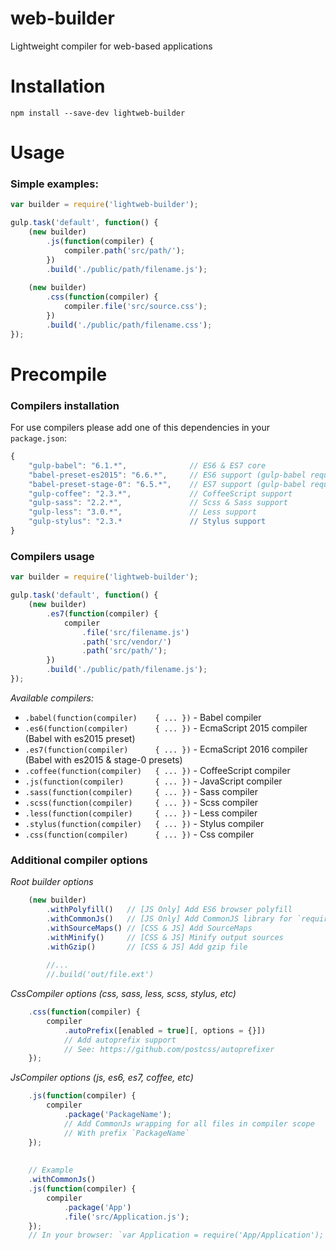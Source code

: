 web-builder
===========

Lightweight compiler for web-based applications

# Installation

```
npm install --save-dev lightweb-builder
```

# Usage

### Simple examples:

```js
var builder = require('lightweb-builder');

gulp.task('default', function() {
    (new builder)
        .js(function(compiler) {
            compiler.path('src/path/');
        })
        .build('./public/path/filename.js');
        
    (new builder)
        .css(function(compiler) {
            compiler.file('src/source.css');
        })
        .build('./public/path/filename.css');
});
```

# Precompile

### Compilers installation

For use compilers please add one of this dependencies in your `package.json`:
```js
{
    "gulp-babel": "6.1.*",              // ES6 & ES7 core
    "babel-preset-es2015": "6.6.*",     // ES6 support (gulp-babel required)
    "babel-preset-stage-0": "6.5.*",    // ES7 support (gulp-babel required)
    "gulp-coffee": "2.3.*",             // CoffeeScript support
    "gulp-sass": "2.2.*",               // Scss & Sass support
    "gulp-less": "3.0.*",               // Less support
    "gulp-stylus": "2.3.*               // Stylus support
}
```

### Compilers usage

```js
var builder = require('lightweb-builder');

gulp.task('default', function() {
    (new builder)
        .es7(function(compiler) {
            compiler
                .file('src/filename.js')
                .path('src/vendor/')
                .path('src/path/');
        })
        .build('./public/path/filename.js');
});
```

*Available compilers:*

- `.babel(function(compiler)    { ... })` - Babel compiler
- `.es6(function(compiler)      { ... })` - EcmaScript 2015 compiler (Babel with es2015 preset)
- `.es7(function(compiler)      { ... })` - EcmaScript 2016 compiler (Babel with es2015 & stage-0 presets)
- `.coffee(function(compiler)   { ... })` - CoffeeScript compiler
- `.js(function(compiler)       { ... })` - JavaScript compiler
- `.sass(function(compiler)     { ... })` - Sass compiler
- `.scss(function(compiler)     { ... })` - Scss compiler
- `.less(function(compiler)     { ... })` - Less compiler
- `.stylus(function(compiler)   { ... })` - Stylus compiler
- `.css(function(compiler)      { ... })` - Css compiler


### Additional compiler options
 
*Root builder options*

```js
    (new builder)
        .withPolyfill()   // [JS Only] Add ES6 browser polyfill
        .withCommonJs()   // [JS Only] Add CommonJS library for `require` function support
        .withSourceMaps() // [CSS & JS] Add SourceMaps
        .withMinify()     // [CSS & JS] Minify output sources
        .withGzip()       // [CSS & JS] Add gzip file
        
        //...
        //.build('out/file.ext')
```

*CssCompiler options (css, sass, less, scss, stylus, etc)*

```js
    .css(function(compiler) {
        compiler
            .autoPrefix([enabled = true][, options = {}]) 
            // Add autoprefix support
            // See: https://github.com/postcss/autoprefixer
    });
```

*JsCompiler options (js, es6, es7, coffee, etc)*

```js
    .js(function(compiler) {
        compiler
            .package('PackageName');
            // Add CommonJs wrapping for all files in compiler scope
            // With prefix `PackageName`
    });
    
    
    // Example
    .withCommonJs()
    .js(function(compiler) {
        compiler
            .package('App')
            .file('src/Application.js');
    });
    // In your browser: `var Application = require('App/Application');`
```
